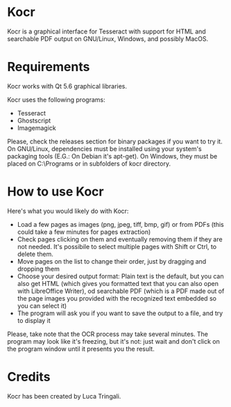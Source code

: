 # Kocr

Kocr is a graphical interface for Tesseract with support for HTML and searchable PDF output on GNU/Linux, Windows, and possibly MacOS.

# Requirements

Kocr works with Qt 5.6 graphical libraries.

Kocr uses the following programs:
* Tesseract
* Ghostscript
* Imagemagick

Please, check the releases section for binary packages if you want to try it. On GNU/Linux, dependencies must be installed using your system's packaging tools (E.G.: On Debian it's apt-get). On Windows, they must be placed on C:\Programs or in subfolders of kocr directory.

# How to use Kocr

Here's what you would likely do with Kocr:
* Load a few pages as images (png, jpeg, tiff, bmp, gif) or from PDFs (this could take a few minutes for pages extraction)
* Check pages clicking on them and eventually removing them if they are not needed. It's possibile to select multiple pages with Shift or Ctrl, to delete them.
* Move pages on the list to change their order, just by dragging and dropping them
* Choose your desired output format: Plain text is the default, but you can also get HTML (which gives you formatted text that you can also open with LibreOffice Writer), od searchable PDF (which is a PDF made out of the page images you provided with the recognized text embedded so you can select it)
* The program will ask you if you want to save the output to a file, and try to display it

Please, take note that the OCR process may take several minutes. The program may look like it's freezing, but it's not: just wait and don't click on the program window until it presents you the result.

# Credits

Kocr has been created by Luca Tringali.
